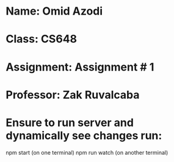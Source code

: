 # Name: Omid Azodi
# Class: CS648
# Assignment: Assignment # 1
# Professor: Zak Ruvalcaba

# Ensure to run server and dynamically see changes run:
npm start (on one terminal)
npm run watch (on another terminal)